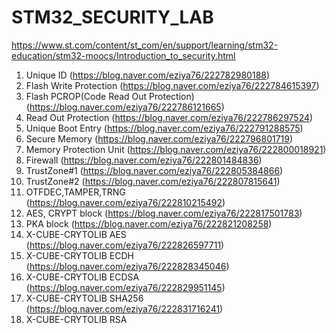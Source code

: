 # STM32_SECURITY_LAB
https://www.st.com/content/st_com/en/support/learning/stm32-education/stm32-moocs/Introduction_to_security.html<br>

1. Unique ID (https://blog.naver.com/eziya76/222782980188)
2. Flash Write Protection (https://blog.naver.com/eziya76/222784615397)
3. Flash PCROP(Code Read Out Protection) (https://blog.naver.com/eziya76/222786121665)
4. Read Out Protection (https://blog.naver.com/eziya76/222786297524)
5. Unique Boot Entry (https://blog.naver.com/eziya76/222791288575)
6. Secure Memory (https://blog.naver.com/eziya76/222796801719)
7. Memory Protection Unit (https://blog.naver.com/eziya76/222800018921)
8. Firewall (https://blog.naver.com/eziya76/222801484836)
9. TrustZone#1 (https://blog.naver.com/eziya76/222805384866)
10. TrustZone#2 (https://blog.naver.com/eziya76/222807815641)
11. OTFDEC,TAMPER,TRNG (https://blog.naver.com/eziya76/222810215492)
12. AES, CRYPT block (https://blog.naver.com/eziya76/222817501783)
13. PKA block (https://blog.naver.com/eziya76/222821208258)
14. X-CUBE-CRYTOLIB AES (https://blog.naver.com/eziya76/222826597711)
15. X-CUBE-CRYTOLIB ECDH (https://blog.naver.com/eziya76/222828345046)
16. X-CUBE-CRYTOLIB ECDSA (https://blog.naver.com/eziya76/222829951145)
17. X-CUBE-CRYTOLIB SHA256 (https://blog.naver.com/eziya76/222831716241)
18. X-CUBE-CRYTOLIB RSA
